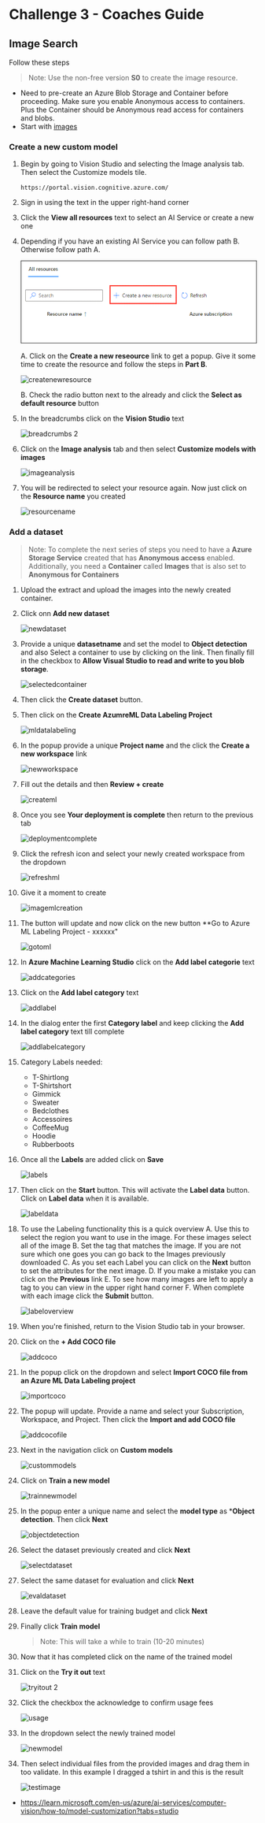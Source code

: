 # Challenge 3 - Coaches Guide

## Image Search

Follow these steps

> Note: Use the non-free version **S0** to create the image resource.
- Need to pre-create an Azure Blob Storage and Container before proceeding. Make sure you enable Anonymous access to containers. Plus the Container should be Anonymous read access for containers and blobs.
- Start with [images](https://openhackguides.blob.core.windows.net/ai-openhack/images.zip)

### Create a new custom model
1. Begin by going to Vision Studio and selecting the Image analysis tab. Then select the Customize models tile.

    ```
    https://portal.vision.cognitive.azure.com/
    ```
1. Sign in using the text in the upper right-hand corner

1. Click the **View all resources** text to select an AI Service or create a new one

1. Depending if you have an existing AI Service you can follow path B. Otherwise follow path A.

    ![aiservices](images/aiservices.png)
    
    A. Click on the **Create a new reseource** link to get a popup. Give it some time to create the resource and follow the steps in **Part B**.
        
     ![createnewresource](images/createnewresource.png)
    
    B. Check the radio button next to the already and click the **Select as default resource** button 
    
1. In the breadcrumbs click on the **Vision Studio** text

    ![breadcrumbs 2](images/breadcrumbs2.png)
    
1. Click on the **Image analysis** tab and then select **Customize models with images**

    ![imageanalysis](images/imageanalysis.png)
    
1. You will be redirected to select your resource again. Now just click on the **Resource name** you created

    ![resourcename](images/resourcename.png)
    
### Add a dataset
> Note: To complete the next series of steps you need to have a **Azure Storage Service** created that has **Anonymous access** enabled. Additionally, you need a **Container** called **Images** that is also set to **Anonymous for Containers** 

1. Upload the extract and upload the images into the newly created container.

1. Click onn **Add new dataset**

    ![newdataset](images/newdataset.png)
    
1. Provide a unique **datasetname** and set the model to **Object detection** and also Select a container to use by clicking on the link. Then finally fill in the checkbox to **Allow Visual Studio to read and write to you blob storage**.

    ![selectedcontainer](images/selectedcontainer.png)
    
1. Then click the **Create dataset** button.

1. Then click on the **Create AzumreML Data Labeling Project**

    ![mldatalabeling](images/mldatalabeling.png)

1. In the popup provide a unique **Project name** and the click the **Create a new workspace** link

    ![newworkspace](images/newworkspace.png)
    
1. Fill out the details and then **Review + create**

    ![createml](images/createml.png)
    
1. Once you see **Your deployment is complete** then return to the previous tab

    ![deploymentcomplete](images/deploymentcomplete.png)
    
1. Click the refresh icon and select your newly created workspace from the dropdown

    ![refreshml](images/refreshml.png)
    
1. Give it a moment to create

    ![imagemlcreation](images/imagemlcreation.png)
    
1. The button will update and now click on the new button **Go to Azure ML Labeling Project - xxxxxx"

    ![gotoml](images/gotoml.png)
    
1. In **Azure Machine Learning Studio** click on the **Add label categorie** text

    ![addcategories](images/addcategories.png)
    
1. Click on the **Add label category** text

    ![addlabel](images/addlabel.png)
    
1. In the dialog enter the first **Category label** and keep clicking the **Add label category** text till complete

    ![addlabelcategory](images/addlabelcategory.png)
    
1. Category Labels needed:
    * T-Shirtlong
    * T-Shirtshort
    * Gimmick
    * Sweater
    * Bedclothes
    * Accessoires
    * CoffeeMug
    * Hoodie
    * Rubberboots

1. Once all the **Labels** are added click on **Save**

    ![labels](images/labels.png)
    
1. Then click on the **Start** button. This will activate the **Label data** button. Click on **Label data** when it is available.

    ![labeldata](images/labeldata.png)
    
1. To use the Labeling functionality this is a quick overview
    A. Use this to select the region you want to use in the image. For these images select all of the image
    B. Set the tag that matches the image. If you are not sure which one goes you can go back to the Images previously downloaded
    C. As you set each Label you can click on the **Next** button to set the attributes for the next image.
    D. If you make a mistake you can click on the **Previous** link
    E. To see how many images are left to apply a tag to you can view in the upper right hand corner
    F. When complete with each image click the **Submit** button.
    
    ![labeloverview](images/labeloverview.png)
    
1. When you're finished, return to the Vision Studio tab in your browser.

1. Click on the **+ Add COCO file**

    ![addcoco](images/addcoco.png)
    
1. In the popup click on the dropdown and select **Import COCO file from an Azure ML Data Labeling project**

    ![importcoco](images/importcoco.png)
    
1. The popup will update. Provide a name and select your Subscription, Workspace, and Project. Then click the **Import and add COCO file**

    ![addcocofile](images/addcocofile.png)
    
1. Next in the navigation click on **Custom models**

    ![custommodels](images/custommodels.png)
    
1. Click on **Train a new model**

    ![trainnewmodel](images/trainnewmodel.png)
    
1. In the popup enter a unique name and select the **model type** as ***Object detection**. Then click **Next**

    ![objectdetection](images/objectdetection.png)
    
1. Select the dataset previously created and click **Next**

    ![selectdataset](images/selectdataset.png)
    
1. Select the same dataset for evaluation and click **Next**

    ![evaldataset](images/evaldataset.png)
    
1. Leave the default value for training budget and click **Next**

1. Finally click **Train model**
    > Note: This will take a while to train (10-20 minutes)

1. Now that it has completed click on the name of the trained model

1. Click on the **Try it out** text

    ![tryitout 2](images/tryitout2.png)
    
1. Click the checkbox the acknowledge to confirm usage fees

    ![usage](images/usage.png)
    
1. In the dropdown select the newly trained model

    ![newmodel](images/newmodel.png)
    
1. Then select individual files from the provided images and drag them in too validate. In this example I dragged a tshirt in and this is the result

    ![testimage](images/testimage.png)












- https://learn.microsoft.com/en-us/azure/ai-services/computer-vision/how-to/model-customization?tabs=studio


